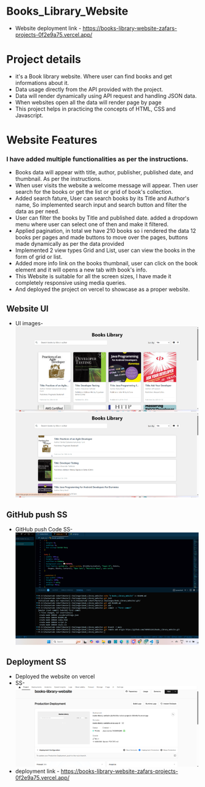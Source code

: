﻿# Books_Library_Website

 * Website deployment link - https://books-library-website-zafars-projects-0f2e9a75.vercel.app/

 # Project details
* it's a Book library website. Where user can find books and get informations about it.
* Data usage directly from the API provided with the project.
* Data will render dynamically using API request and handling JSON data.
* When websites open all the data will render page by page 
* This project helps in practicing the concepts of HTML, CSS and Javascript.


# Website Features
### I have added multiple functionalities as per the instructions.
* Books data will appear with title, author, publisher, published date, and thumbnail. As per the instructions.
* When user visits the website a welcome message will appear. Then user search for the books or get the list or grid of book's collection.
* Added search fature, User can search books by its Title and Author's name, So implemented search input and search button and filter the data as per need.
* User can filter the books by Title and published date. added a dropdown menu where user can select one of then and make it filtered.
* Applied pagination, in total we have 210 books so i rendered the data 12 books per pages and made buttons to move over the pages, buttons made dynamically as per the data provided
* Implemented 2 view types Grid and List, user can view the books in the form of grid or list.
* Added more info link on the books thumbnail, user can click on the book element and it will opens a new tab with book's info.
* This Website is suitable for all the screen sizes, I have made it completely responsive using media queries.
* And deployed the project on vercel to showcase as a proper website.

## Website UI
* UI images- ![Image1](<WebUI1.png>) ![Image2](<WebUI2.png>)

## GitHub push SS
* GitHub push Code SS- ![image3](<Github push SS.png>)

## Deployment SS
* Deployed the website on vercel
* SS- ![image4](<Deployment SS.png>)
* deployment link - https://books-library-website-zafars-projects-0f2e9a75.vercel.app/
